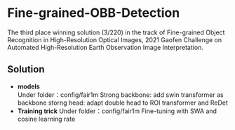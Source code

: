 # Fine-grained-OBB-Detection
The third place winning solution (3/220) in the track of Fine-grained Object Recognition in High-Resolution Optical Images, 2021 Gaofen Challenge on Automated High-Resolution Earth Observation Image Interpretation. 
## Solution
* **models**  
  Under folder：config/fair1m
  Strong backbone: add swin transformer  as backbone
  storng head:     adapt double head to ROI transformer and ReDet
* **Training trick** 
  Under folder：config/fair1m
  Fine-tuning with SWA and cosine learning rate
